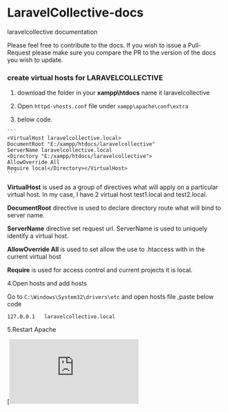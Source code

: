 # LaravelCollective-docs

laravelcollective documentation

Please feel free to contribute to the docs. If you wish to issue a Pull-Request please make sure you compare the PR to the version of the docs you wish to update.





### create virtual hosts for LARAVELCOLLECTIVE

1. download the folder  in your  **xampp\htdocs**  name it   laravelcollective 
     
 
2. Open `httpd-vhosts.conf` file under `xampp\apache\conf\extra` 

3.  below code.

   ```
   ​``` 
   <VirtualHost laravelcollective.local>
   DocumentRoot "E:/xampp/htdocs/laravelcollective"
   ServerName laravelcollective.local
   <Directory "E:/xampp/htdocs/laravelcollective">
   AllowOverride All
   Require local</Directory></VirtualHost>
   ​```
   ```

   **VirtualHost**    is used as a group of directives what will apply on a particular virtual host. In my case, I have 2 virtual host test1.local and test2.local.

   **DocumentRoot** directive is used to declare directory route what will bind to server name.

**ServerName** directive set request url. ServerName is used to uniquely identify a virtual host.

 **AllowOverride All** is used to set allow the use to .htaccess with in the current virtual host

**Require** is used for access control and current projects it is local.

4.Open hosts and add hosts

Go to `C:\Windows\System32\drivers\etc` and open hosts file ,paste below code

```
127.0.0.1 	laravelcollective.local
```



5.Restart Apache


[![download](https://github.com/Abdelmadjidsmail/LaravelCollective-doc/contributors/master/LaravelCollective.rar)

